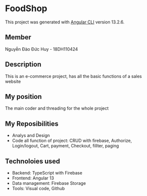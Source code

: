 # FoodShop

This project was generated with [Angular CLI](https://github.com/angular/angular-cli) version 13.2.6.

## Member

Nguyễn Đào Đức Huy - 18DH110424

## Description

This is an e-commerce project, has all the basic functions of a sales website

## My position

The main coder and threading for the whole project

## My Reposibilities

- Analys and Design
- Code all function of project: CRUD with firebase, Authorize, Login/logout, Cart, payment, Checkout, fillter, paging

## Technoloies used

- Backend: TypeScript with Firebase
- Frontend: Angular 13
- Data management: Firebase Storage
- Tools: Visual code, Github
